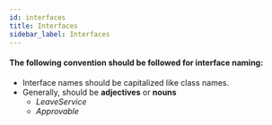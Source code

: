 ```yaml
---
id: interfaces
title: Interfaces
sidebar_label: Interfaces
---
```


#### The following convention should be followed for interface naming:

* Interface names should be capitalized like class names.
* Generally, should be **adjectives** or **nouns**
  - *LeaveService*
  - *Approvable* 
